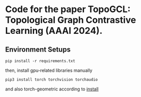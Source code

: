 # Code for the paper TopoGCL: Topological Graph Contrastive Learning (AAAI 2024).
## Environment Setups
```
pip install -r requirements.txt
```
then, install gpu-related libraries manually
```
pip3 install torch torchvision torchaudio
```
and also torch-geometric according to [install](https://pytorch-geometric.readthedocs.io/en/latest/install/installation.html)
